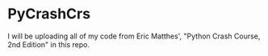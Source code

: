 # PyCrashCrs
I will be uploading all of my code from Eric Matthes', "Python Crash Course, 2nd Edition" in this repo.
